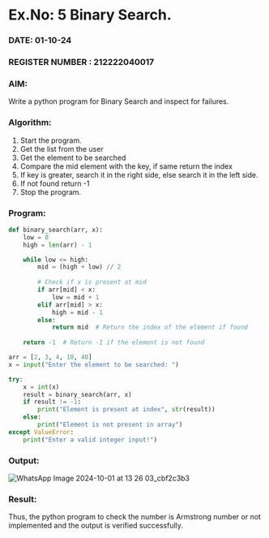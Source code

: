 # Ex.No: 5 Binary Search.
### DATE: 01-10-24                                                                       
### REGISTER NUMBER : 212222040017

### AIM: 
Write a python program for Binary Search and inspect for failures.

### Algorithm:
1. Start the program. 
2. Get the list from the user 
3. Get the element to be searched 
4. Compare the mid element with the key, if same return the index 
5. If key is greater, search it in the right side, else search it in the left side. 
6. If not found return -1 
7. Stop the program.

### Program:

```py
def binary_search(arr, x):
    low = 0
    high = len(arr) - 1

    while low <= high:
        mid = (high + low) // 2
        
        # Check if x is present at mid
        if arr[mid] < x:
            low = mid + 1
        elif arr[mid] > x:
            high = mid - 1
        else:
            return mid  # Return the index of the element if found
    
    return -1  # Return -1 if the element is not found

arr = [2, 3, 4, 10, 40]
x = input("Enter the element to be searched: ")

try:
    x = int(x)
    result = binary_search(arr, x)
    if result != -1:
        print("Element is present at index", str(result))
    else:
        print("Element is not present in array")
except ValueError:
    print("Enter a valid integer input!")

```

### Output:

![WhatsApp Image 2024-10-01 at 13 26 03_cbf2c3b3](https://github.com/user-attachments/assets/8e87ec25-e091-44c4-8a48-a8548fc468a6)

### Result:
Thus, the python program to check the number is Armstrong number or not implemented and the output is verified successfully.


